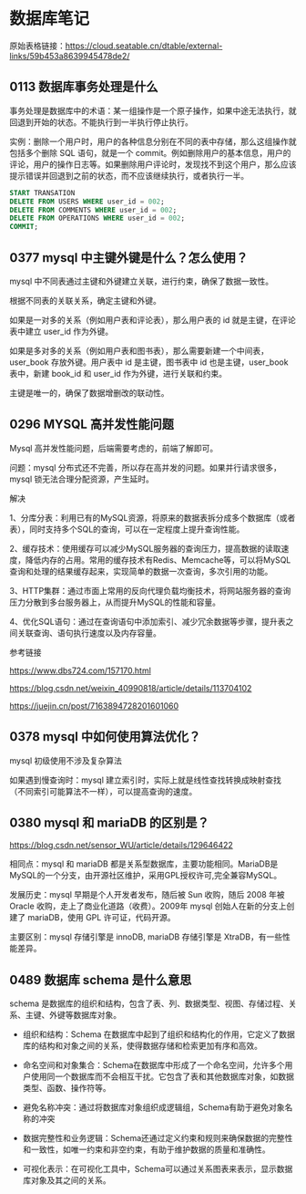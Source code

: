 # 数据库笔记 

 原始表格链接：https://cloud.seatable.cn/dtable/external-links/59b453a8639945478de2/

 
## 0113 数据库事务处理是什么


事务处理是数据库中的术语：某一组操作是一个原子操作，如果中途无法执行，就回退到开始的状态。不能执行到一半执行停止执行。

实例：删除一个用户时，用户的各种信息分别在不同的表中存储，那么这组操作就包括多个删除 SQL 语句，就是一个 commit。例如删除用户的基本信息，用户的评论，用户的操作日志等。如果删除用户评论时，发现找不到这个用户，那么应该提示错误并回退到之前的状态，而不应该继续执行，或者执行一半。

```sql
START TRANSATION
DELETE FROM USERS WHERE user_id = 002;
DELETE FROM COMMENTS WHERE user_id = 002;
DELETE FROM OPERATIONS WHERE user_id = 002;
COMMIT;

```



   
## 0377 mysql 中主键外键是什么？怎么使用？


mysql 中不同表通过主键和外键建立关联，进行约束，确保了数据一致性。

根据不同表的关联关系，确定主键和外键。

如果是一对多的关系（例如用户表和评论表），那么用户表的 id 就是主键，在评论表中建立 user_id 作为外键。

如果是多对多的关系（例如用户表和图书表），那么需要新建一个中间表，user_book 存放外键。用户表中 id 是主键，图书表中 id 也是主键，user_book 表中，新建 book_id 和 user_id 作为外键，进行关联和约束。

主键是唯一的，确保了数据增删改的联动性。



   
## 0296 MYSQL 高并发性能问题


Mysql 高并发性能问题，后端需要考虑的，前端了解即可。

问题：mysql 分布式还不完善，所以存在高并发的问题。如果并行请求很多，mysql 锁无法合理分配资源，产生延时。

解决

1、分库分表：利用已有的MySQL资源，将原来的数据表拆分成多个数据库（或者表），同时支持多个SQL的查询，可以在一定程度上提升查询性能。

2、缓存技术：使用缓存可以减少MySQL服务器的查询压力，提高数据的读取速度，降低内存的占用。常用的缓存技术有Redis、Memcache等，可以将MySQL查询和处理的结果缓存起来，实现简单的数据一次查询，多次引用的功能。

3、HTTP集群：通过市面上常用的反向代理负载均衡技术，将网站服务器的查询压力分散到多台服务器上，从而提升MySQL的性能和容量。

4、优化SQL语句：通过在查询语句中添加索引、减少冗余数据等步骤，提升表之间关联查询、语句执行速度以及内存容量。

参考链接

<https://www.dbs724.com/157170.html> 

<https://blog.csdn.net/weixin_40990818/article/details/113704102> 

<https://juejin.cn/post/7163894728201601060> 



   
## 0378 mysql 中如何使用算法优化？


mysql 初级使用不涉及复杂算法

如果遇到慢查询时：mysql 建立索引时，实际上就是线性查找转换成映射查找（不同索引可能算法不一样），可以提高查询的速度。



   
## 0380 mysql 和 mariaDB 的区别是？


<https://blog.csdn.net/sensor_WU/article/details/129646422> 

相同点：mysql 和 mariaDB 都是关系型数据库，主要功能相同。MariaDB是MySQL的一个分支，由开源社区维护，采用GPL授权许可,完全兼容MySQL。

发展历史：mysql 早期是个人开发者发布，随后被 Sun 收购，随后 2008 年被 Oracle 收购，走上了商业化道路（收费）。2009年 mysql 创始人在新的分支上创建了 mariaDB，使用 GPL 许可证，代码开源。

主要区别：mysql 存储引擎是 innoDB, mariaDB 存储引擎是 XtraDB，有一些性能差异。



   
## 0489 数据库 schema 是什么意思


schema 是数据库的组织和结构，包含了表、列、数据类型、视图、存储过程、关系、主键、外键等数据库对象。

* 组织和结构：Schema 在数据库中起到了组织和结构化的作用，它定义了数据库的结构和对象之间的关系，使得数据存储和检索更加有序和高效。‌

* 命名空间和对象集合：Schema在数据库中形成了一个命名空间，允许多个用户使用同一个数据库而不会相互干扰。它包含了表和其他数据库对象，如数据类型、函数、操作符等。‌

* 避免名称冲突：通过将数据库对象组织成逻辑组，Schema有助于避免对象名称的冲突

* 数据完整性和业务逻辑：Schema还通过定义约束和规则来确保数据的完整性和一致性，如唯一约束和非空约束，有助于维护数据的质量和准确性。

* 可视化表示：在可视化工具中，Schema可以通过关系图表来表示，显示数据库对象及其之间的关系。‌

  